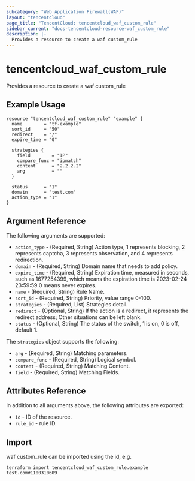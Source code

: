 ```yaml
---
subcategory: "Web Application Firewall(WAF)"
layout: "tencentcloud"
page_title: "TencentCloud: tencentcloud_waf_custom_rule"
sidebar_current: "docs-tencentcloud-resource-waf_custom_rule"
description: |-
  Provides a resource to create a waf custom_rule
---
```


# tencentcloud_waf_custom_rule

Provides a resource to create a waf custom_rule

## Example Usage

```hcl
resource "tencentcloud_waf_custom_rule" "example" {
  name        = "tf-example"
  sort_id     = "50"
  redirect    = "/"
  expire_time = "0"

  strategies {
    field        = "IP"
    compare_func = "ipmatch"
    content      = "2.2.2.2"
    arg          = ""
  }

  status      = "1"
  domain      = "test.com"
  action_type = "1"
}
```

## Argument Reference

The following arguments are supported:

* `action_type` - (Required, String) Action type, 1 represents blocking, 2 represents captcha, 3 represents observation, and 4 represents redirection.
* `domain` - (Required, String) Domain name that needs to add policy.
* `expire_time` - (Required, String) Expiration time, measured in seconds, such as 1677254399, which means the expiration time is 2023-02-24 23:59:59 0 means never expires.
* `name` - (Required, String) Rule Name.
* `sort_id` - (Required, String) Priority, value range 0-100.
* `strategies` - (Required, List) Strategies detail.
* `redirect` - (Optional, String) If the action is a redirect, it represents the redirect address; Other situations can be left blank.
* `status` - (Optional, String) The status of the switch, 1 is on, 0 is off, default 1.

The `strategies` object supports the following:

* `arg` - (Required, String) Matching parameters.
* `compare_func` - (Required, String) Logical symbol.
* `content` - (Required, String) Matching Content.
* `field` - (Required, String) Matching Fields.

## Attributes Reference

In addition to all arguments above, the following attributes are exported:

* `id` - ID of the resource.
* `rule_id` - rule ID.


## Import

waf custom_rule can be imported using the id, e.g.

```
terraform import tencentcloud_waf_custom_rule.example test.com#1100310609
```

